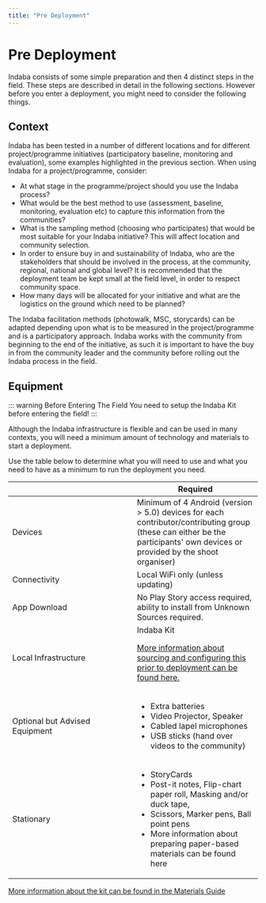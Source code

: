 ```yaml
---
title: "Pre Deployment"
---
```


<ReadTime />

# Pre Deployment

<Leader>

Indaba consists of some simple preparation and then 4 distinct steps in the field. These steps are described in detail in the following sections. However before you enter a deployment, you might need to consider the following things.

</Leader>

## Context

Indaba has been tested in a number of different locations and for different project/programme initiatives (participatory baseline, monitoring and evaluation), some examples highlighted in the previous section. When using Indaba for a project/programme, consider:

- At what stage in the programme/project should you use the Indaba process?
- What would be the best method to use (assessment, baseline, monitoring, evaluation etc) to capture this information from the communities?
- What is the sampling method (choosing who participates) that would be most suitable for your Indaba initiative? This will affect location and community selection.
- In order to ensure buy in and sustainability of Indaba, who are the stakeholders that should be involved in the process, at the community, regional, national and global level? It is recommended that the deployment team be kept small at the field level, in order to respect community space.
- How many days will be allocated for your initiative and what are the logistics on the ground which need to be planned?

The Indaba facilitation methods (photowalk, MSC, storycards) can be adapted depending upon what is to be measured in the project/programme and is a participatory approach. Indaba works with the community from beginning to the end of the initiative, as such it is important to have the buy in from the community leader and the community before rolling out the Indaba process in the field.

## Equipment

::: warning Before Entering The Field
You need to setup the Indaba Kit before entering the field!
:::

Although the Indaba infrastructure is flexible and can be used in many contexts, you will need a minimum amount of technology and materials to start a deployment.

Use the table below to determine what you will need to use and what you need to have as a minimum to run the deployment you need.

<table>
<thead>
<tr>
<th></th>
<th width="50%">Required</th>
</tr>
</thead>

<tbody>
<tr>
<td>Devices</td>
<td>
Minimum of 4 Android (version > 5.0) devices for each contributor/contributing group (these can either be the participants' own devices or provided by the shoot organiser)
</td>
</tr>
<tr>
<td>Connectivity</td>
<td>Local WiFi only (unless updating)</td>
</tr>
<tr>
<td>App Download</td>
<td>No Play Story access required, ability to install from Unknown Sources required.</td>
</tr>
<tr>
<td>Local Infrastructure</td>
<td>
Indaba Kit

[More information about sourcing and configuring this prior to deployment can be found here.](/quickstart/titan-pi/)

</td>
</tr>
<tr>
<td>Optional but Advised Equipment</td>
<td colspan="2">

- Extra batteries
- Video Projector, Speaker
- Cabled lapel microphones
- USB sticks (hand over videos to the community)

</td>
</tr>
<tr>
<td>Stationary</td>
<td colspan="2">

- StoryCards
- Post-it notes, Flip-chart paper roll, Masking and/or duck tape,
- Scissors, Marker pens, Ball point pens
- More information about preparing paper-based materials can be found here

</td>
</tr>
</tbody>

</table>

[More information about the kit can be found in the Materials Guide](/materials)
